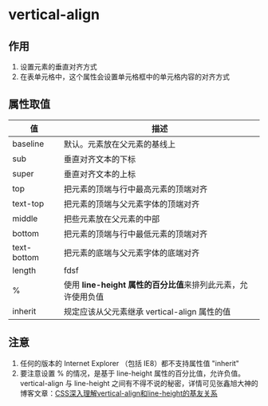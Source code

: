 # vertical-align
## 作用
1. 设置元素的垂直对齐方式
2. 在表单元格中，这个属性会设置单元格框中的单元格内容的对齐方式

## 属性取值

值 | 描述
---- | ----
baseline | 默认。元素放在父元素的基线上
sub | 垂直对齐文本的下标
super | 垂直对齐文本的上标
top | 把元素的顶端与行中最高元素的顶端对齐
text-top | 把元素的顶端与父元素字体的顶端对齐
middle | 把些元素放在父元素的中部
bottom | 把元素的顶端与行中最低元素的顶端对齐
text-bottom | 把元素的底端与父元素字体的底端对齐
length | fdsf
% | 使用 **line-height 属性的百分比值**来排列此元素，允许使用负值
inherit | 规定应该从父元素继承 vertical-align 属性的值

## 注意
1. 任何的版本的 Internet Explorer （包括 IE8）都不支持属性值 "inherit"
2. 要注意设置 % 的情况，是基于 line-height 属性的百分比值，允许负值。vertical-align 与 line-height 之间有不得不说的秘密，详情可见张鑫旭大神的博客文章：[CSS深入理解vertical-align和line-height的基友关系](https://www.zhangxinxu.com/wordpress/2015/08/css-deep-understand-vertical-align-and-line-height/)
